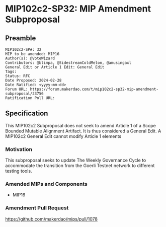 # MIP102c2-SP32: MIP Amendment Subproposal

## Preamble

```
MIP102c2-SP#: 32
MIP to be amended: MIP16
Author(s): @VoteWizard
Contributors: @blimpa, @SidestreamColdMelon, @amusingaxl
General Edit or Article 1 Edit: General Edit
Tags:
Status: RFC
Date Proposed: 2024-02-28
Date Ratified: <yyyy-mm-dd>
Forum URL: https://forum.makerdao.com/t/mip102c2-sp32-mip-amendment-subproposal/23756
Ratification Poll URL:
```

## Specification

This MIP102c2 Subproposal does not seek to amend Article 1 of a Scope Bounded Mutable Alignment Artifact. It is thus considered a General Edit. A MIP102c2 General Edit cannot modify Article 1 elements

### Motivation

This subproposal seeks to update The Weekly Governance Cycle to accommodate the transition from the Goerli Testnet network to different testing tools.

### Amended MIPs and Components

* MIP16

### Amendment Pull Request

https://github.com/makerdao/mips/pull/1078
